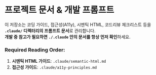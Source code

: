 # 프로젝트 문서 & 개발 프롬프트

이 저장소는 코딩 가이드, 접근성(A11y), 시멘틱 HTML, 코드리뷰 체크리스트 등을 **`.claude/` 디렉터리의 프롬프트 문서**로 관리합니다.  
**개발 중 참고가 필요하면 `./.claude` 안의 문서를 항상 먼저 확인**하세요.

### Required Reading Order:

1. **시멘틱 HTML 가이드**: `.claude/semantic-html.md`
2. **접근성 가이드**: `.claude/a11y-principles.md`
